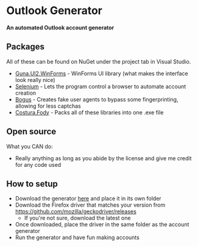 # Outlook Generator
**An automated Outlook account generator**

## Packages 
All of these can be found on NuGet under the project tab in Visual Studio.
 - [Guna.UI2.WinForms](https://www.nuget.org/packages/Guna.UI2.WinForms/2.0.3.2?_src=template) - WinForms UI library (what makes the interface look really nice)
 - [Selenium](https://www.nuget.org/packages/Selenium.WebDriver/4.3.0?_src=template) - Lets the program control a browser to automate account creation
 - [Bogus](https://www.nuget.org/packages/Bogus) - Creates fake user agents to bypass some fingerprinting, allowing for less captchas
 - [Costura.Fody](https://www.nuget.org/packages/Costura.Fody/5.7.0?_src=template) - Packs all of these libraries into one .exe file

## Open source
What you CAN do:
- Really anything as long as you abide by the license and give me credit for any code used

## How to setup
- Download the generator [here](https://github.com/Flash-1337/OutlookGenerator/releases) and place it in its own folder
- Download the Firefox driver that matches your version from https://github.com/mozilla/geckodriver/releases
  - If you're not sure, download the latest one
- Once downloaded, place the driver in the same folder as the account generator
- Run the generator and have fun making accounts
